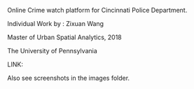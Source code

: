 Online Crime watch platform for Cincinnati Police Department.


Individual Work by :
Zixuan Wang

Master of Urban Spatial Analytics, 2018

The University of Pennsylvania

LINK:

Also see screenshots in the images folder.
